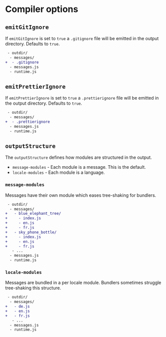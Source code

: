 # Compiler options

## `emitGitIgnore`

If `emitGitIgnore` is set to `true` a `.gitignore` file will be emitted in the output directory. Defaults to `true`. 

```diff
 - outdir/
  - messages/
+  - .gitignore
  - messages.js
  - runtime.js 
```

## `emitPrettierIgnore`

If `emitPrettierIgnore` is set to `true` a `.prettierignore` file will be emitted in the output directory. Defaults to `true`. 

```diff
 - outdir/
  - messages/
+  - .prettierignore
  - messages.js
  - runtime.js 
```

## `outputStructure` 

The `outputStructure` defines how modules are structured in the output. 

- `message-modules` - Each module is a message. This is the default.
- `locale-modules` - Each module is a language. 

### `message-modules`

Messages have their own module which eases tree-shaking for bundlers. 

```diff
 - outdir/
  - messages/
+   - blue_elephant_tree/
+     - index.js
+     - en.js
+     - fr.js
+   - sky_phone_bottle/
+     - index.js
+     - en.js
+     - fr.js
   - ...
  - messages.js
  - runtime.js 
```

### `locale-modules`

Messages are bundled in a per locale module. Bundlers sometimes struggle tree-shaking this structure. 

```diff
 - outdir/
  - messages/
+   - de.js
+   - en.js
+   - fr.js
   - ...
  - messages.js
  - runtime.js 
```